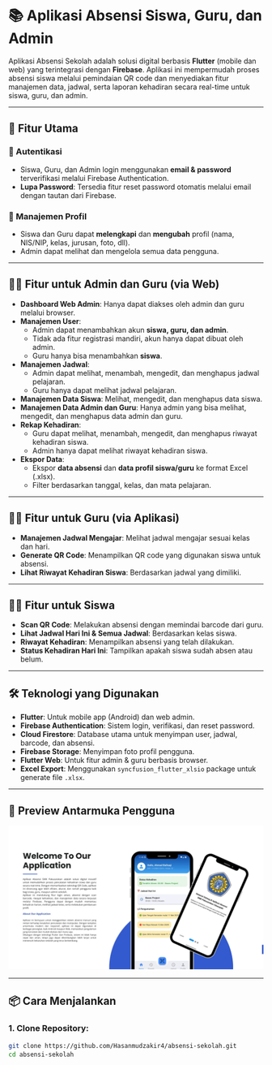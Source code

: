 # 📚 Aplikasi Absensi Siswa, Guru, dan Admin

Aplikasi Absensi Sekolah adalah solusi digital berbasis **Flutter** (mobile dan web) yang terintegrasi dengan **Firebase**. Aplikasi ini mempermudah proses absensi siswa melalui pemindaian QR code dan menyediakan fitur manajemen data, jadwal, serta laporan kehadiran secara real-time untuk siswa, guru, dan admin.

---

## 🚀 Fitur Utama

### 🔐 Autentikasi

- Siswa, Guru, dan Admin login menggunakan **email & password** terverifikasi melalui Firebase Authentication.
- **Lupa Password**: Tersedia fitur reset password otomatis melalui email dengan tautan dari Firebase.

### 👤 Manajemen Profil

- Siswa dan Guru dapat **melengkapi** dan **mengubah** profil (nama, NIS/NIP, kelas, jurusan, foto, dll).
- Admin dapat melihat dan mengelola semua data pengguna.

---

## 🧑‍💼 Fitur untuk Admin dan Guru (via Web)

- **Dashboard Web Admin**: Hanya dapat diakses oleh admin dan guru melalui browser.
- **Manajemen User**:
  - Admin dapat menambahkan akun **siswa, guru, dan admin**.
  - Tidak ada fitur registrasi mandiri, akun hanya dapat dibuat oleh admin.
  - Guru hanya bisa menambahkan **siswa**.
- **Manajemen Jadwal**:
  - Admin dapat melihat, menambah, mengedit, dan menghapus jadwal pelajaran.
  - Guru hanya dapat melihat jadwal pelajaran.
- **Manajemen Data Siswa**: Melihat, mengedit, dan menghapus data siswa.
- **Manajemen Data Admin dan Guru**: Hanya admin yang bisa melihat, mengedit, dan menghapus data admin dan guru.
- **Rekap Kehadiran**:
  - Guru dapat melihat, menambah, mengedit, dan menghapus riwayat kehadiran siswa.
  - Admin hanya dapat melihat riwayat kehadiran siswa.
- **Ekspor Data**:
  - Ekspor **data absensi** dan **data profil siswa/guru** ke format Excel (.xlsx).
  - Filter berdasarkan tanggal, kelas, dan mata pelajaran.

---

## 🧑‍🏫 Fitur untuk Guru (via Aplikasi)

- **Manajemen Jadwal Mengajar**: Melihat jadwal mengajar sesuai kelas dan hari.
- **Generate QR Code**: Menampilkan QR code yang digunakan siswa untuk absensi.
- **Lihat Riwayat Kehadiran Siswa**: Berdasarkan jadwal yang dimiliki.

---

## 🧑‍🎓 Fitur untuk Siswa

- **Scan QR Code**: Melakukan absensi dengan memindai barcode dari guru.
- **Lihat Jadwal Hari Ini & Semua Jadwal**: Berdasarkan kelas siswa.
- **Riwayat Kehadiran**: Menampilkan absensi yang telah dilakukan.
- **Status Kehadiran Hari Ini**: Tampilkan apakah siswa sudah absen atau belum.

---

## 🛠 Teknologi yang Digunakan

- **Flutter**: Untuk mobile app (Android) dan web admin.
- **Firebase Authentication**: Sistem login, verifikasi, dan reset password.
- **Cloud Firestore**: Database utama untuk menyimpan user, jadwal, barcode, dan absensi.
- **Firebase Storage**: Menyimpan foto profil pengguna.
- **Flutter Web**: Untuk fitur admin & guru berbasis browser.
- **Excel Export**: Menggunakan `syncfusion_flutter_xlsio` package untuk generate file `.xlsx`.

---

## 📱 Preview Antarmuka Pengguna

<p align="center">
  <img src="assets/images/deskripsi-apk.jpg"/>
</p>

---

## 📦 Cara Menjalankan

### 1. Clone Repository:

```bash
git clone https://github.com/Hasanmudzakir4/absensi-sekolah.git
cd absensi-sekolah
```
